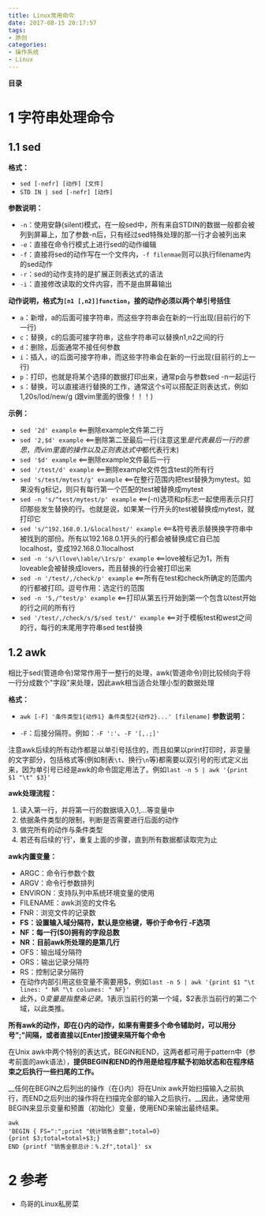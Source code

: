 ```yaml
---
title: Linux常用命令
date: 2017-08-15 20:17:57
tags: 
- 原创
categories: 
- 操作系统
- Linux
---
```


__目录__

<!-- toc -->
<!--more-->

# 1 字符串处理命令

## 1.1 sed

__格式：__

* `sed [-nefr] [动作] [文件]`
* `STD IN | sed [-nefr] [动作]`

__参数说明：__

* `-n`：使用安静(silent)模式，在一般sed中，所有来自STDIN的数据一般都会被列到屏幕上，加了参数-n后，只有经过sed特殊处理的那一行才会被列出来
* `-e`：直接在命令行模式上进行sed的动作编辑
* `-f`：直接将sed的动作写在一个文件内，`-f filenmae`则可以执行filename内的sed动作
* `-r`：sed的动作支持的是扩展正则表达式的语法
* `-i`：直接修改读取的文件内容，而不是由屏幕输出

__动作说明，格式为`[n1 [,n2]]function`，接的动作必须以两个单引号括住__

* `a`：新增，a的后面可接字符串，而这些字符串会在新的一行出现(目前行的下一行)
* `c`：替换，c的后面可接字符串，这些字符串可以替换n1,n2之间的行
* `d`：删除，后面通常不接任何参数
* `i`：插入，i的后面可接字符串，而这些字符串会在新的一行出现(目前行的上一行)
* `p`：打印，也就是将某个选择的数据打印出来，通常p会与参数sed -n一起运行
* `s`：替换，可以直接进行替换的工作，通常这个s可以搭配正则表达式，例如1,20s/lod/new/g  (跟vim里面的很像！！！)

__示例：__

* `sed '2d' example`  <==删除example文件第二行
* `sed '2,$d' example`  <==删除第二至最后一行(注意这里$是代表最后一行的意思，而vim里面的操作以及正则表达式中$都代表行末)
* `sed '$d' example`  <==删除example文件最后一行
* `sed '/test/d' example`   <==删除example文件包含test的所有行
* `sed 's/test/mytest/g' example`  <==在整行范围内把test替换为mytest。如果没有g标记，则只有每行第一个匹配的test被替换成mytest
* `sed -n 's/^test/mytest/p' example`  <==(-n)选项和p标志一起使用表示只打印那些发生替换的行。也就是说，如果某一行开头的test被替换成mytest，就打印它
* `sed 's/^192.168.0.1/&localhost/' example`  <==&符号表示替换换字符串中被找到的部份。所有以192.168.0.1开头的行都会被替换成它自已加 localhost，变成192.168.0.1localhost
* `sed -n 's/\(love\)able/\1rs/p' example`  <==love被标记为1，所有loveable会被替换成lovers，而且替换的行会被打印出来
* `sed -n '/test/,/check/p' example`  <==所有在test和check所确定的范围内的行都被打印。逗号作用：选定行的范围
* `sed -n '5,/^test/p' example`  <==打印从第五行开始到第一个包含以test开始的行之间的所有行
* `sed '/test/,/check/s/$/sed test/' example`  <==对于模板test和west之间的行，每行的末尾用字符串sed test替换

## 1.2 awk

相比于sed(管道命令)常常作用于一整行的处理，awk(管道命令)则比较倾向于将一行分成数个"字段"来处理，因此awk相当适合处理小型的数据处理

__格式：__

* `awk [-F] '条件类型1{动作1} 条件类型2{动作2}...' [filename]`
__参数说明：__

* `-F`：后接分隔符。例如：`-F ':'`、`-F '[,.;]'`

注意awk后续的所有动作都是以单引号括住的，而且如果以print打印时，非变量的文字部分，包括格式等(例如制表`\t`、换行`\n`等)都需要以双引号的形式定义出来，因为单引号已经是awk的命令固定用法了。例如`last -n 5 | awk '{print $1 "\t" $3}'`

__awk处理流程：__

1. 读入第一行，并将第一行的数据填入$0,$1,...等变量中
1. 依据条件类型的限制，判断是否需要进行后面的动作
1. 做完所有的动作与条件类型
1. 若还有后续的'行'，重复上面的步骤，直到所有数据都读取完为止

__awk内置变量：__

* ARGC：命令行参数个数
* ARGV：命令行参数排列
* ENVIRON：支持队列中系统环境变量的使用
* FILENAME：awk浏览的文件名
* FNR：浏览文件的记录数
* __FS：设置输入域分隔符，默认是空格键，等价于命令行 -F选项__
* __NF：每一行($0)拥有的字段总数__
* __NR：目前awk所处理的是第几行__
* OFS：输出域分隔符
* ORS：输出记录分隔符
* RS：控制记录分隔符
* 在动作内部引用这些变量不需要用$，例如`last -n 5 | awk '{print $1 "\t  lines: " NR "\t columes: " NF}'`
* 此外，$0变量是指整条记录。$1表示当前行的第一个域，$2表示当前行的第二个域，以此类推。

__所有awk的动作，即在{}内的动作，如果有需要多个命令辅助时，可以用分号";"间隔，或者直接以[Enter]按键来隔开每个命令__

在Unix awk中两个特别的表达式，BEGIN和END，这两者都可用于pattern中（参考前面的awk语法），__提供BEGIN和END的作用是给程序赋予初始状态和在程序结束之后执行一些扫尾的工作。__

__任何在BEGIN之后列出的操作（在{}内）将在Unix awk开始扫描输入之前执行，而END之后列出的操作将在扫描完全部的输入之后执行。__因此，通常使用BEGIN来显示变量和预置（初始化）变量，使用END来输出最终结果。

```shell
awk 
'BEGIN { FS=":";print "统计销售金额";total=0} 
{print $3;total=total+$3;} 
END {printf "销售金额总计：%.2f",total}' sx
```

# 2 参考

* 鸟哥的Linux私房菜
